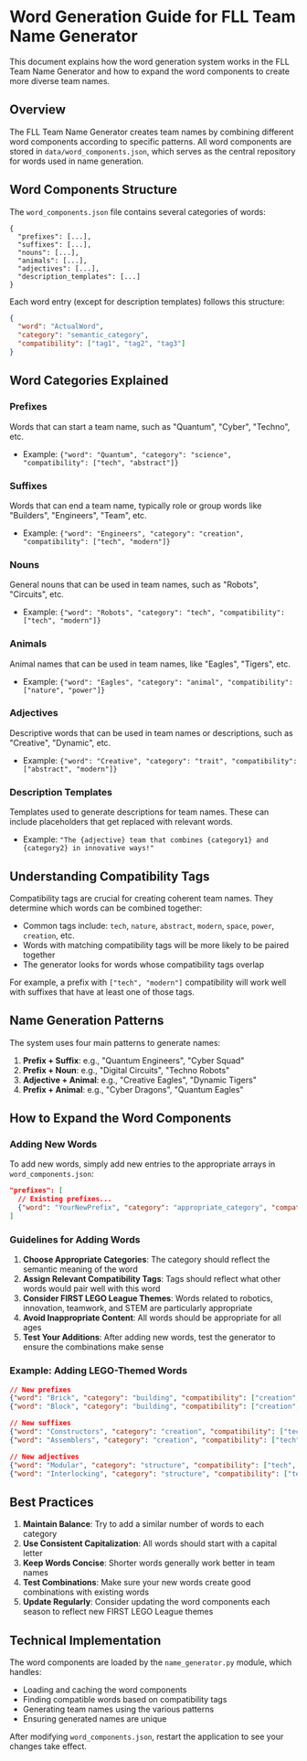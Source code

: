 # Word Generation Guide for FLL Team Name Generator

This document explains how the word generation system works in the FLL Team Name Generator and how to expand the word components to create more diverse team names.

## Overview

The FLL Team Name Generator creates team names by combining different word components according to specific patterns. All word components are stored in `data/word_components.json`, which serves as the central repository for words used in name generation.

## Word Components Structure

The `word_components.json` file contains several categories of words:

```
{
  "prefixes": [...],
  "suffixes": [...],
  "nouns": [...],
  "animals": [...],
  "adjectives": [...],
  "description_templates": [...]
}
```

Each word entry (except for description templates) follows this structure:

```json
{
  "word": "ActualWord",
  "category": "semantic_category",
  "compatibility": ["tag1", "tag2", "tag3"]
}
```

## Word Categories Explained

### Prefixes
Words that can start a team name, such as "Quantum", "Cyber", "Techno", etc.
- Example: `{"word": "Quantum", "category": "science", "compatibility": ["tech", "abstract"]}`

### Suffixes
Words that can end a team name, typically role or group words like "Builders", "Engineers", "Team", etc.
- Example: `{"word": "Engineers", "category": "creation", "compatibility": ["tech", "modern"]}`

### Nouns
General nouns that can be used in team names, such as "Robots", "Circuits", etc.
- Example: `{"word": "Robots", "category": "tech", "compatibility": ["tech", "modern"]}`

### Animals
Animal names that can be used in team names, like "Eagles", "Tigers", etc.
- Example: `{"word": "Eagles", "category": "animal", "compatibility": ["nature", "power"]}`

### Adjectives
Descriptive words that can be used in team names or descriptions, such as "Creative", "Dynamic", etc.
- Example: `{"word": "Creative", "category": "trait", "compatibility": ["abstract", "modern"]}`

### Description Templates
Templates used to generate descriptions for team names. These can include placeholders that get replaced with relevant words.
- Example: `"The {adjective} team that combines {category1} and {category2} in innovative ways!"`

## Understanding Compatibility Tags

Compatibility tags are crucial for creating coherent team names. They determine which words can be combined together:

- Common tags include: `tech`, `nature`, `abstract`, `modern`, `space`, `power`, `creation`, etc.
- Words with matching compatibility tags will be more likely to be paired together
- The generator looks for words whose compatibility tags overlap

For example, a prefix with `["tech", "modern"]` compatibility will work well with suffixes that have at least one of those tags.

## Name Generation Patterns

The system uses four main patterns to generate names:

1. **Prefix + Suffix**: e.g., "Quantum Engineers", "Cyber Squad"
2. **Prefix + Noun**: e.g., "Digital Circuits", "Techno Robots"
3. **Adjective + Animal**: e.g., "Creative Eagles", "Dynamic Tigers"
4. **Prefix + Animal**: e.g., "Cyber Dragons", "Quantum Eagles"

## How to Expand the Word Components

### Adding New Words

To add new words, simply add new entries to the appropriate arrays in `word_components.json`:

```json
"prefixes": [
  // Existing prefixes...
  {"word": "YourNewPrefix", "category": "appropriate_category", "compatibility": ["tag1", "tag2"]}
]
```

### Guidelines for Adding Words

1. **Choose Appropriate Categories**: The category should reflect the semantic meaning of the word
2. **Assign Relevant Compatibility Tags**: Tags should reflect what other words would pair well with this word
3. **Consider FIRST LEGO League Themes**: Words related to robotics, innovation, teamwork, and STEM are particularly appropriate
4. **Avoid Inappropriate Content**: All words should be appropriate for all ages
5. **Test Your Additions**: After adding new words, test the generator to ensure the combinations make sense

### Example: Adding LEGO-Themed Words

```json
// New prefixes
{"word": "Brick", "category": "building", "compatibility": ["creation", "modern"]},
{"word": "Block", "category": "building", "compatibility": ["creation", "abstract"]},

// New suffixes
{"word": "Constructors", "category": "creation", "compatibility": ["tech", "creation"]},
{"word": "Assemblers", "category": "creation", "compatibility": ["tech", "creation"]},

// New adjectives
{"word": "Modular", "category": "structure", "compatibility": ["tech", "creation"]},
{"word": "Interlocking", "category": "structure", "compatibility": ["tech", "creation"]}
```

## Best Practices

1. **Maintain Balance**: Try to add a similar number of words to each category
2. **Use Consistent Capitalization**: All words should start with a capital letter
3. **Keep Words Concise**: Shorter words generally work better in team names
4. **Test Combinations**: Make sure your new words create good combinations with existing words
5. **Update Regularly**: Consider updating the word components each season to reflect new FIRST LEGO League themes

## Technical Implementation

The word components are loaded by the `name_generator.py` module, which handles:
- Loading and caching the word components
- Finding compatible words based on compatibility tags
- Generating team names using the various patterns
- Ensuring generated names are unique

After modifying `word_components.json`, restart the application to see your changes take effect.
